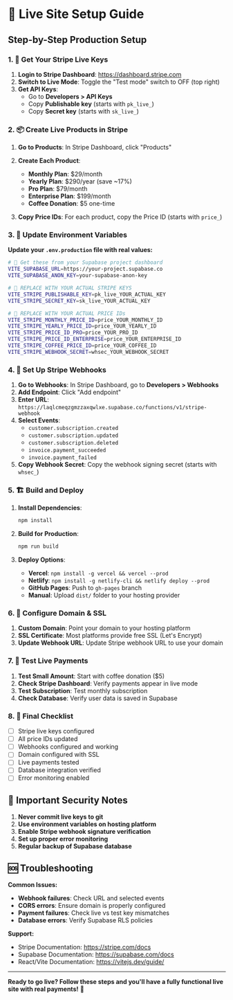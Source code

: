# 🚀 Live Site Setup Guide

## Step-by-Step Production Setup

### 1. 🔑 Get Your Stripe Live Keys

1. **Login to Stripe Dashboard**: https://dashboard.stripe.com
2. **Switch to Live Mode**: Toggle the "Test mode" switch to OFF (top right)
3. **Get API Keys**:
   - Go to **Developers > API Keys**
   - Copy **Publishable key** (starts with `pk_live_`)
   - Copy **Secret key** (starts with `sk_live_`)

### 2. 📦 Create Live Products in Stripe

1. **Go to Products**: In Stripe Dashboard, click "Products"
2. **Create Each Product**:
   - **Monthly Plan**: $29/month
   - **Yearly Plan**: $290/year (save ~17%)
   - **Pro Plan**: $79/month
   - **Enterprise Plan**: $199/month
   - **Coffee Donation**: $5 one-time

3. **Copy Price IDs**: For each product, copy the Price ID (starts with `price_`)

### 3. 🔧 Update Environment Variables

**Update your `.env.production` file with real values:**

```bash
# 🔴 Get these from your Supabase project dashboard
VITE_SUPABASE_URL=https://your-project.supabase.co
VITE_SUPABASE_ANON_KEY=your-supabase-anon-key

# 🔴 REPLACE WITH YOUR ACTUAL STRIPE KEYS
VITE_STRIPE_PUBLISHABLE_KEY=pk_live_YOUR_ACTUAL_KEY
VITE_STRIPE_SECRET_KEY=sk_live_YOUR_ACTUAL_KEY

# 🔴 REPLACE WITH YOUR ACTUAL PRICE IDs
VITE_STRIPE_MONTHLY_PRICE_ID=price_YOUR_MONTHLY_ID
VITE_STRIPE_YEARLY_PRICE_ID=price_YOUR_YEARLY_ID
VITE_STRIPE_PRICE_ID_PRO=price_YOUR_PRO_ID
VITE_STRIPE_PRICE_ID_ENTERPRISE=price_YOUR_ENTERPRISE_ID
VITE_STRIPE_COFFEE_PRICE_ID=price_YOUR_COFFEE_ID
VITE_STRIPE_WEBHOOK_SECRET=whsec_YOUR_WEBHOOK_SECRET
```

### 4. 🔗 Set Up Stripe Webhooks

1. **Go to Webhooks**: In Stripe Dashboard, go to **Developers > Webhooks**
2. **Add Endpoint**: Click "Add endpoint"
3. **Enter URL**: `https://laqlcmeqzgmzzaxqwlxe.supabase.co/functions/v1/stripe-webhook`
4. **Select Events**:
   - `customer.subscription.created`
   - `customer.subscription.updated`
   - `customer.subscription.deleted`
   - `invoice.payment_succeeded`
   - `invoice.payment_failed`
5. **Copy Webhook Secret**: Copy the webhook signing secret (starts with `whsec_`)

### 5. 🏗️ Build and Deploy

1. **Install Dependencies**:
   ```bash
   npm install
   ```

2. **Build for Production**:
   ```bash
   npm run build
   ```

3. **Deploy Options**:
   - **Vercel**: `npm install -g vercel && vercel --prod`
   - **Netlify**: `npm install -g netlify-cli && netlify deploy --prod`
   - **GitHub Pages**: Push to `gh-pages` branch
   - **Manual**: Upload `dist/` folder to your hosting provider

### 6. 📧 Configure Domain & SSL

1. **Custom Domain**: Point your domain to your hosting platform
2. **SSL Certificate**: Most platforms provide free SSL (Let's Encrypt)
3. **Update Webhook URL**: Update Stripe webhook URL to use your domain

### 7. 🧪 Test Live Payments

1. **Test Small Amount**: Start with coffee donation ($5)
2. **Check Stripe Dashboard**: Verify payments appear in live mode
3. **Test Subscription**: Test monthly subscription
4. **Check Database**: Verify user data is saved in Supabase

### 8. 🎯 Final Checklist

- [ ] Stripe live keys configured
- [ ] All price IDs updated
- [ ] Webhooks configured and working
- [ ] Domain configured with SSL
- [ ] Live payments tested
- [ ] Database integration verified
- [ ] Error monitoring enabled

## 🚨 Important Security Notes

1. **Never commit live keys to git**
2. **Use environment variables on hosting platform**
3. **Enable Stripe webhook signature verification**
4. **Set up proper error monitoring**
5. **Regular backup of Supabase database**

## 🆘 Troubleshooting

**Common Issues:**
- **Webhook failures**: Check URL and selected events
- **CORS errors**: Ensure domain is properly configured
- **Payment failures**: Check live vs test key mismatches
- **Database errors**: Verify Supabase RLS policies

**Support:**
- Stripe Documentation: https://stripe.com/docs
- Supabase Documentation: https://supabase.com/docs
- React/Vite Documentation: https://vitejs.dev/guide/

---

**Ready to go live? Follow these steps and you'll have a fully functional live site with real payments!** 🚀
